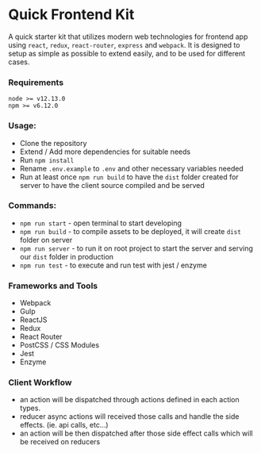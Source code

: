 # Quick Frontend Kit

A quick starter kit that utilizes modern web technologies for frontend app using `react`, `redux`, `react-router`, `express` and `webpack`. It is designed to setup as simple as possible to extend easily, and to be used for different cases.


### Requirements
```
node >= v12.13.0
npm >= v6.12.0
```


### Usage:
- Clone the repository
- Extend / Add more dependencies for suitable needs
- Run `npm install`
- Rename `.env.example` to `.env` and other necessary variables needed
- Run at least once `npm run build` to have the `dist` folder created for server to have the client source compiled and be served


### Commands:
- `npm run start` - open terminal to start developing
- `npm run build` - to compile assets to be deployed, it will create `dist` folder on server
- `npm run server` - to  run it on root project to start the server and serving our `dist` folder in production
- `npm run test` - to execute and run test with jest / enzyme


### Frameworks and Tools
- Webpack
- Gulp
- ReactJS
- Redux
- React Router
- PostCSS / CSS Modules
- Jest
- Enzyme


### Client Workflow
- an action will be dispatched through actions defined in each action types.
- reducer async actions will received those calls and handle the side effects. (ie. api calls, etc...)
- an action will be then dispatched after those side effect calls which will be received on reducers
